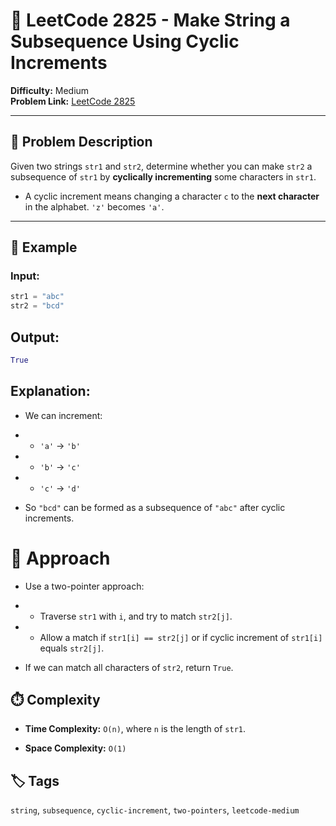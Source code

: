 # 🔁 LeetCode 2825 - Make String a Subsequence Using Cyclic Increments

**Difficulty:** Medium  
**Problem Link:** [LeetCode 2825](https://leetcode.com/problems/make-string-a-subsequence-using-cyclic-increments)

---

## 📘 Problem Description

Given two strings `str1` and `str2`, determine whether you can make `str2` a subsequence of `str1` by **cyclically incrementing** some characters in `str1`.

- A cyclic increment means changing a character `c` to the **next character** in the alphabet. `'z'` becomes `'a'`.

---

## 🧪 Example

### Input:
```python
str1 = "abc"
str2 = "bcd"
```

## Output:
```python
True
```

## Explanation:

- We can increment:

- - `'a'` → `'b'`

- - `'b'` → `'c'`

- - `'c'` → `'d'`

- So `"bcd"` can be formed as a subsequence of `"abc"` after cyclic increments.

# 🚀 Approach

- Use a two-pointer approach:

- - Traverse `str1` with `i`, and try to match `str2[j]`.

- - Allow a match if `str1[i] == str2[j]` or if cyclic increment of `str1[i]` equals `str2[j]`.

- If we can match all characters of `str2`, return `True`.

## ⏱️ Complexity

- **Time Complexity:** `O(n)`, where `n` is the length of `str1`.

- **Space Complexity:** `O(1)`

## 🏷️ Tags

`string`, `subsequence`, `cyclic-increment`, `two-pointers`, `leetcode-medium`